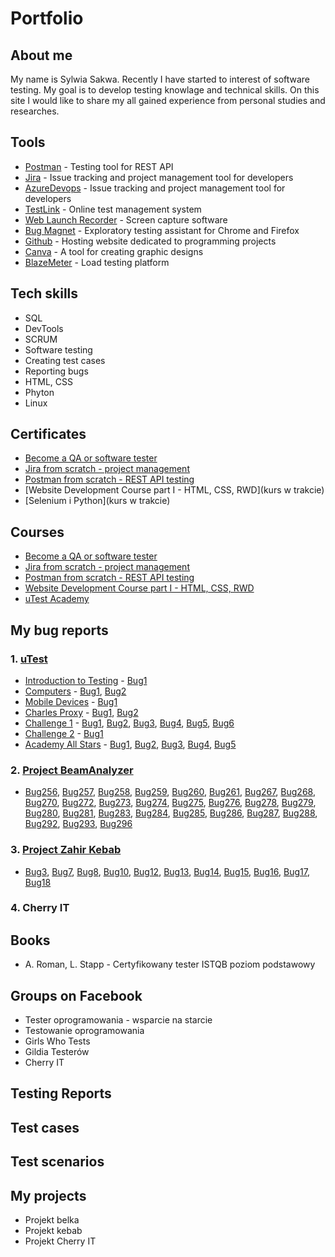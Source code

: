 # Portfolio

## About me

My name is Sylwia Sakwa. Recently I have started to interest of software testing. My goal is to develop testing knowlage and technical skills. On this site I would like to share my all gained experience from personal studies and researches.

## Tools
* [Postman](https://www.postman.com) - Testing tool for REST API
* [Jira](https://www.atlassian.com/software/jira0) - Issue tracking and project management tool for developers
* [AzureDevops](https://azure.microsoft.com/pl-pl/products/devops/#overview) - Issue tracking and project management tool for developers
* [TestLink](https://testlink.org/) - Online test management system
* [Web Launch Recorder](https://screencast-o-matic.com/screen-recorder) - Screen capture software
* [Bug Magnet](https://chrome.google.com/webstore/detail/bug-magnet/efhedldbjahpgjcneebmbolkalbhckfi?hl=pl) - Exploratory testing assistant for Chrome and Firefox
* [Github](https://github.com/) - Hosting website dedicated to programming projects
* [Canva](https://www.canva.com/) - A tool for creating graphic designs
* [BlazeMeter](https://www.blazemeter.com/) - Load testing platform

## Tech skills

* SQL
* DevTools
* SCRUM
* Software testing
* Creating test cases
* Reporting bugs
* HTML, CSS
* Phyton
* Linux

## Certificates

* [Become a QA or software tester](https://www.udemy.com/certificate/UC-c2c66487-fa4b-4e97-936d-449274b35055/)
* [Jira from scratch - project management](https://www.udemy.com/certificate/UC-20d54e62-1c30-4e89-afc1-ea4109db748f/)
* [Postman from scratch - REST API testing](https://www.udemy.com/certificate/UC-bd9b4ac1-0f5e-45f9-b028-e682cc4bc1e9/)
* [Website Development Course part I - HTML, CSS, RWD](kurs w trakcie)
* [Selenium i Python](kurs w trakcie)

## Courses

* [Become a QA or software tester](https://www.udemy.com/course/zostan-qa-od-zera/)
* [Jira from scratch - project management](https://www.udemy.com/course/kurs-jira-od-podstaw-zarzadzanie-projektami/)
* [Postman from scratch - REST API testing](https://www.udemy.com/course/postman-od-podstaw-testowanie-rest-api/)
* [Website Development Course part I - HTML, CSS, RWD](https://www.udemy.com/course/od-zera-do-front-end-developera-cz1/)
* [uTest Academy](https://utest.com)

## My bug reports

### 1. [uTest](https://drive.google.com/drive/u/0/folders/1WpumTu7134zbpF_lAPPzTeuv9pAlYLL_)
* [Introduction to Testing](https://drive.google.com/drive/u/0/folders/1qRtKuNh_ZkpcvuJVhAHUMP1UxEXn0lWC) - [Bug1](https://drive.google.com/file/d/1anQlbIaiIZMNCzsq_0_Aaz3dDqRWsBME/view)
* [Computers](https://drive.google.com/drive/u/0/folders/1L3gybyYXGvvzMfIL4HK9-UQL9tV0LtmP) - [Bug1](https://drive.google.com/file/d/1ON_zWC_p0c362YqQr-Dhg_cxtWttUxP2/view?usp=sharing), [Bug2](https://drive.google.com/file/d/1ON_zWC_p0c362YqQr-Dhg_cxtWttUxP2/view?usp=sharing)
* [Mobile Devices](https://drive.google.com/drive/u/0/folders/1lsq30dzI1CQwgSqQ-4LaJK3BrweQ-TQm) - [Bug1](https://drive.google.com/file/d/1f0MYk1zX_R6oyairUI1ZUJLHLC-yLjju/view?usp=share_link)
* [Charles Proxy](https://drive.google.com/drive/u/0/folders/1-IDYIHBXM-4vy_1xYtcRID20FgIjqrVo) - [Bug1](https://drive.google.com/file/d/1tTXmxI4fnAvUsDkd9cUrWV9cmGwYgrZq/view?usp=share_link), [Bug2](https://drive.google.com/file/d/1Tf5dsiI703hAq_OPDJSwA9WZQsuCyI45/view?usp=share_link)
* [Challenge 1](https://drive.google.com/drive/u/0/folders/17xMY9a7ZRA2ClvKe7plYo2f49es6imZE) - [Bug1](https://drive.google.com/file/d/1i2OpIC1iXbjv6KHHvF5rJN0zgAWaOoY-/view?usp=share_link), [Bug2](https://drive.google.com/file/d/1wXFuWq64F7NKyi5WOXjbX_e_UQU42rnU/view?usp=share_link), [Bug3](https://drive.google.com/file/d/1qrgxLTG9E15o29ZaxNnWbpnbk4-Gk181/view?usp=share_link), [Bug4](https://drive.google.com/file/d/1nDtSE_ZciQGoPyraARCDTHKin8GhbvtY/view?usp=share_link), [Bug5](https://drive.google.com/file/d/1dwqFS0KIrQJzl3Z2yXwOxQQn5eg_hTj3/view?usp=share_link), [Bug6](https://drive.google.com/file/d/17GD85grJV9iM6SCK3vZ3JlkHvXxzzZU7/view?usp=share_link)
* [Challenge 2](https://drive.google.com/drive/u/0/folders/1L7jYV64_VBDCbYrOfJFhCNunKbarV4v6) - [Bug1](https://drive.google.com/drive/u/0/folders/1L7jYV64_VBDCbYrOfJFhCNunKbarV4v6)
* [Academy All Stars](https://drive.google.com/drive/u/0/folders/1mebFJ4xMoD5-_EmcSEYpfjn4NxpB7BA9) - [Bug1](https://drive.google.com/file/d/1F5i8VWDimvFtjuHsbdCMDlTpz1pIidXV/view?usp=share_link), [Bug2](https://drive.google.com/file/d/1eLgycJZhYvArOW4Kv5jV7a7VwKakWBiB/view?usp=share_link), [Bug3](https://drive.google.com/file/d/1zLnL8MTAmB6PSQxId29qXqm-eCISmd6o/view?usp=share_link), [Bug4](https://drive.google.com/file/d/1izd4qJeN05EWx4xNq-imvvF9tTxkaWMh/view?usp=share_link), [Bug5](https://drive.google.com/file/d/1N9nW8zJXJ7B2_v8YBjKATXHmJmZhSRsV/view?usp=share_link)

### 2. [Project BeamAnalyzer](https://drive.google.com/drive/u/0/folders/1BqxevPRRwLzgmvQriik_2HbtSRZJMW3L)
* [Bug256](https://drive.google.com/file/d/1vAQwGPPf1Z41eQ2CHw9hCu6Nqnpe_ydm/view?usp=share_link), [Bug257](https://drive.google.com/file/d/109K5qxodWJzSSIqERLFBxvMEUuc12xdC/view?usp=share_link), [Bug258](https://drive.google.com/file/d/1LqbOVkmeqsWdQ40NcdnjZCx6xPC7w9nu/view?usp=share_link), [Bug259](https://drive.google.com/file/d/1blL-lCAe2a4pMT8NWIqAUIvY97sGJQP-/view?usp=share_link), [Bug260](https://drive.google.com/file/d/1-KDZtom0vy25FQK5UxRAZVwybjYGvZ1f/view?usp=share_link), [Bug261](https://drive.google.com/file/d/1SGhTPp8xhO261g39fLONsxn9ZPQSylj2/view?usp=share_link), [Bug267](https://drive.google.com/file/d/1sjpdHeu6xozx2IpndMWBTElDmIx3Dbmj/view?usp=share_link), [Bug268](https://drive.google.com/file/d/1xsHCHkkUYzH_zB0TlJ_EHqC2v_eFSXwJ/view?usp=share_link), [Bug270](https://drive.google.com/file/d/1MPWoQTHyegG0O_pJ3-SmZJeTK9lDifUW/view?usp=share_link), [Bug272](https://drive.google.com/file/d/19R1cRdgVfB-EDxWWkK6r2fpJfuduJ_PY/view?usp=share_link), [Bug273](https://drive.google.com/file/d/1t_ftnnzbNZM5OuPTZfASrq33cMz6Z0ee/view?usp=share_link), [Bug274](https://drive.google.com/file/d/10uo_QORkzxGQwd8tXBwh-DJyOhrt7ZY0/view?usp=share_link), [Bug275](https://drive.google.com/file/d/1zonVHfqWzLTqM2zl4HJop2hE_MxrZuFg/view?usp=share_link), [Bug276](https://drive.google.com/file/d/1o9werJKuCCYbRDx-R7a3FgOlbokm4kYZ/view?usp=share_link), [Bug278](https://drive.google.com/file/d/1h_9r-oRKVKv9mkVF80pjI-ku_jYu85Iu/view?usp=share_link), [Bug279](https://drive.google.com/file/d/1QKXjd7kxHOsUlPTnbGB7g6Q6EfyeFCjt/view?usp=share_link), [Bug280](https://drive.google.com/file/d/1uFb8v959WqWz5jl9wrr9RF57_Bj1f2P2/view?usp=share_link), [Bug281](https://drive.google.com/file/d/1-TIZVH0ZcFkMbPX8sjzgL-w-I-MrJ46N/view?usp=share_link), [Bug283](https://drive.google.com/file/d/15A46pJtvB-hG9S2FYT-J8M7vPuAMp5bN/view?usp=share_link), [Bug284](https://drive.google.com/file/d/1AXuFN263Ifp_xNmDx2A12U4X8yVyLOB3/view?usp=share_link), [Bug285](https://drive.google.com/file/d/1d6ioqtSaZ6NluXaJvIXuwB2oFe2Tkmc1/view?usp=share_link), [Bug286](https://drive.google.com/file/d/1MFrLvlfmzn7Z8_m-sO9j7zwfHk3ERcAz/view?usp=share_link), [Bug287](https://drive.google.com/file/d/183YS_UZI00hXGZWrxvrbPkTxlELCcczi/view?usp=share_link), [Bug288](https://drive.google.com/file/d/1d49j0P5VxCUb7xn3XwxPRM9TtLCkqr5V/view?usp=share_link), [Bug292](https://drive.google.com/file/d/1SthduZKmeskH-uYrdv7BSbwXZ0LXzvgB/view?usp=share_link), [Bug293](https://drive.google.com/file/d/16MOK37MHCxEPIlFgtjeJVRY_btX6Vve9/view?usp=share_link), [Bug296](https://drive.google.com/file/d/1NDBykmQ593mioQmb-scBJYWQoHF711iv/view?usp=share_link)

### 3. [Project Zahir Kebab](https://drive.google.com/drive/u/0/folders/1TFE319GqvE0ngcJyG8SXmPE0_zLNLAQU)
* [Bug3](https://drive.google.com/file/d/1aiZCfSnbwjHYLVSFDbTDIris3bS3PZiQ/view?usp=share_link), [Bug7](https://drive.google.com/file/d/1AVaX-YH9mGfgmj_3K89nVwFIwbtK0fhr/view?usp=share_link), [Bug8](https://drive.google.com/file/d/1y43cynfDMcilB1bMPJL27psQ0NIDIOW3/view?usp=share_link), [Bug10](https://drive.google.com/file/d/1SqZ_OP9btOq82PjFKQ-VUwaHFU_FIiXw/view?usp=share_link), [Bug12](https://drive.google.com/file/d/1wvCPJy4aX3RUv08m55clxy3gghCx6pHy/view?usp=share_link), [Bug13](https://drive.google.com/file/d/1iEEmwVEHjV0awLWjg7IIRFmuTzgwC7ER/view?usp=share_link), [Bug14](https://drive.google.com/file/d/1y8rquc0SCCk0TdFbZ9sOFzxMb7UwWWpA/view?usp=share_link), [Bug15](https://drive.google.com/file/d/1gv1LJ3iqlCCL9IH-800-OwfWFxxOyRbN/view?usp=share_link), [Bug16](https://drive.google.com/file/d/1WhNNJcpT1gqgfipolwwhYs4V5b7OAUbh/view?usp=share_link), [Bug17](https://drive.google.com/file/d/1no1HniN6meOpR661Ap-sNmIebnhr5pNp/view?usp=share_link), [Bug18](https://drive.google.com/file/d/1T6d1_FIQhzonRnFpGMX6sx9bW_ZmFLGX/view?usp=share_link)

### 4. Cherry IT


## Books

* A. Roman, L. Stapp - Certyfikowany tester ISTQB poziom podstawowy

## Groups on Facebook

* Tester oprogramowania - wsparcie na starcie
* Testowanie oprogramowania
* Girls Who Tests
* Gildia Testerów
* Cherry IT




## Testing Reports

## Test cases

## Test scenarios

## My projects

* Projekt belka 
* Projekt kebab 
* Projekt Cherry IT 


